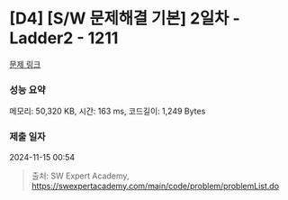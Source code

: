 # [D4] [S/W 문제해결 기본] 2일차 - Ladder2 - 1211 

[문제 링크](https://swexpertacademy.com/main/code/problem/problemDetail.do?contestProbId=AV14BgD6AEECFAYh) 

### 성능 요약

메모리: 50,320 KB, 시간: 163 ms, 코드길이: 1,249 Bytes

### 제출 일자

2024-11-15 00:54



> 출처: SW Expert Academy, https://swexpertacademy.com/main/code/problem/problemList.do